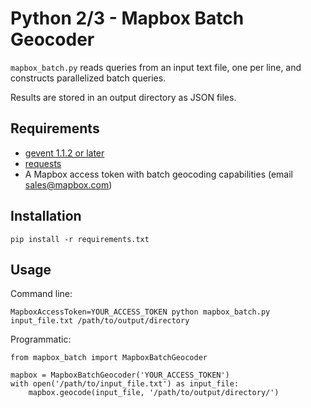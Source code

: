 # Python 2/3 - Mapbox Batch Geocoder

`mapbox_batch.py` reads queries from an input text file, one per line, and constructs parallelized batch queries.

Results are stored in an output directory as JSON files.

## Requirements

- [gevent 1.1.2 or later](https://pypi.python.org/pypi/gevent)
- [requests](http://docs.python-requests.org/en/latest/)
- A Mapbox access token with batch geocoding capabilities (email sales@mapbox.com)

## Installation

`pip install -r requirements.txt`

## Usage

Command line:
```
MapboxAccessToken=YOUR_ACCESS_TOKEN python mapbox_batch.py input_file.txt /path/to/output/directory
```

Programmatic:
```
from mapbox_batch import MapboxBatchGeocoder

mapbox = MapboxBatchGeocoder('YOUR_ACCESS_TOKEN')
with open('/path/to/input_file.txt') as input_file:
    mapbox.geocode(input_file, '/path/to/output/directory/')
```
